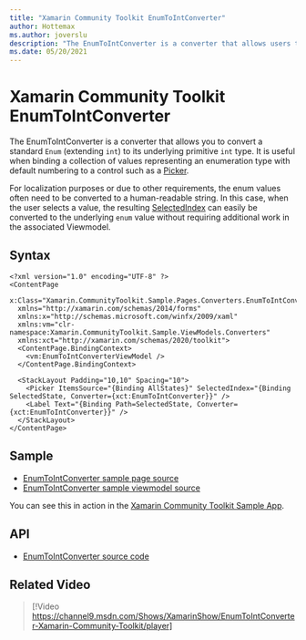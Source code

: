 ```yaml
---
title: "Xamarin Community Toolkit EnumToIntConverter"
author: Hottemax
ms.author: joverslu
description: "The EnumToIntConverter is a converter that allows users to convert a standard enum (extending int) to its underlying primitive int type."
ms.date: 05/20/2021
---
```


# Xamarin Community Toolkit EnumToIntConverter

The EnumToIntConverter is a converter that allows you to convert a standard `Enum` (extending `int`) to its underlying primitive `int` type.
It is useful when binding a collection of values representing an enumeration type with default numbering to a control such as a [Picker](xref:Xamarin.Forms.Picker).

For localization purposes or due to other requirements, the enum values often need to be converted to a human-readable string.
In this case, when the user selects a value, the resulting [SelectedIndex](xreF:Xamarin.Forms.Picker.SelectedIndex) 
can easily be converted to the underlying `enum` value without requiring additional work in the associated Viewmodel.

## Syntax

```xaml
<?xml version="1.0" encoding="UTF-8" ?>
<ContentPage
  x:Class="Xamarin.CommunityToolkit.Sample.Pages.Converters.EnumToIntConverterPage"
  xmlns="http://xamarin.com/schemas/2014/forms"
  xmlns:x="http://schemas.microsoft.com/winfx/2009/xaml"
  xmlns:vm="clr-namespace:Xamarin.CommunityToolkit.Sample.ViewModels.Converters"
  xmlns:xct="http://xamarin.com/schemas/2020/toolkit">
  <ContentPage.BindingContext>
    <vm:EnumToIntConverterViewModel />
  </ContentPage.BindingContext>
  
  <StackLayout Padding="10,10" Spacing="10">
    <Picker ItemsSource="{Binding AllStates}" SelectedIndex="{Binding SelectedState, Converter={xct:EnumToIntConverter}}" />
    <Label Text="{Binding Path=SelectedState, Converter={xct:EnumToIntConverter}}" />
  </StackLayout>
</ContentPage>
```

## Sample

- [EnumToIntConverter sample page source](https://github.com/xamarin/XamarinCommunityToolkit/blob/main/samples/XCT.Sample/Pages/Converters/EnumToIntConverterPage.xaml)
- [EnumToIntConverter sample viewmodel source](https://github.com/xamarin/XamarinCommunityToolkit/blob/main/samples/XCT.Sample/ViewModels/Converters/EnumToIntConverterViewModel.cs)

You can see this in action in the [Xamarin Community Toolkit Sample App](https://github.com/xamarin/XamarinCommunityToolkit).

## API

* [EnumToIntConverter source code](https://github.com/xamarin/XamarinCommunityToolkit/blob/main/src/CommunityToolkit/Xamarin.CommunityToolkit/Converters/EnumToIntConverter.shared.cs)

## Related Video

> [!Video https://channel9.msdn.com/Shows/XamarinShow/EnumToIntConverter-Xamarin-Community-Toolkit/player]
